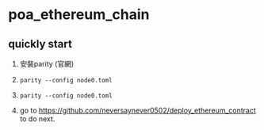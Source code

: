# poa_ethereum_chain

## quickly start


1. 安裝parity (官網)

2. `parity --config node0.toml`

3. `parity --config node0.toml`

4. go to https://github.com/neversaynever0502/deploy_ethereum_contract  to do next.

